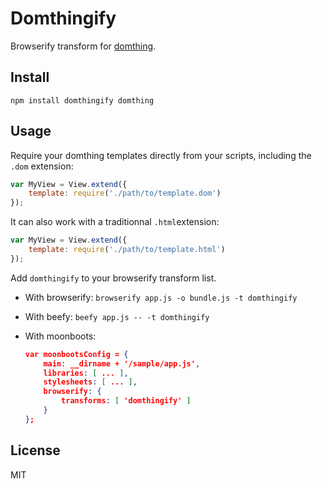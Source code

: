 # Domthingify

Browserify transform for [domthing](http://github.com/latentflip/domthing).

## Install

```
npm install domthingify domthing
```

## Usage

Require your domthing templates directly from your scripts, including the `.dom` extension:

```javascript
var MyView = View.extend({
    template: require('./path/to/template.dom')
});
```

It can also work with a traditionnal `.html`extension:

```javascript
var MyView = View.extend({
    template: require('./path/to/template.html')
});
```

Add `domthingify` to your browserify transform list.

* With browserify: `browserify app.js -o bundle.js -t domthingify`
* With beefy: `beefy app.js -- -t domthingify`
* With moonboots:

    ```json
    var moonbootsConfig = {
        main: __dirname + '/sample/app.js',
        libraries: [ ... ],
        stylesheets: [ ... ],
        browserify: {
            transforms: [ 'domthingify' ]
        }
    };
    ```

## License

MIT

